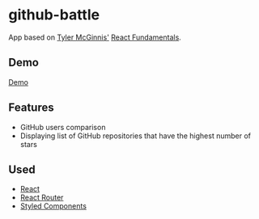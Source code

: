 # github-battle
App based on [Tyler McGinnis'](https://twitter.com/tylermcginnis) [React Fundamentals](https://tylermcginnis.com/courses/react-fundamentals/).

## Demo
[Demo](https://github-battle-f2099.firebaseapp.com/)

## Features
* GitHub users comparison
* Displaying list of GitHub repositories that have the highest number of stars

## Used

* [React](https://github.com/facebook/react)
* [React Router](https://github.com/ReactTraining/react-router)
* [Styled Components](https://www.styled-components.com)
